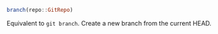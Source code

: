 ```julia
branch(repo::GitRepo)
```

Equivalent to `git branch`. Create a new branch from the current HEAD.
